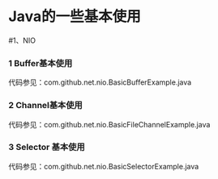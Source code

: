 # Java的一些基本使用

#1、NIO

### 1 Buffer基本使用
代码参见：com.github.net.nio.BasicBufferExample.java

### 2 Channel基本使用
代码参见：com.github.net.nio.BasicFileChannelExample.java

### 3 Selector 基本使用
代码参见：com.github.net.nio.BasicSelectorExample.java

